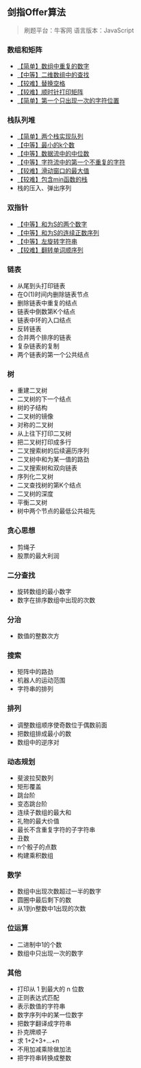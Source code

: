 <!--
 * @Description: 
 * @Version: Beta1.0
 * @Author: 【B站&公众号】Rong姐姐好可爱
 * @Date: 2021-04-27 08:39:46
 * @LastEditors: 【B站&公众号】Rong姐姐好可爱
 * @LastEditTime: 2021-04-30 22:15:20
-->


## 剑指Offer算法

> 刷题平台：牛客网
> 语言版本：JavaScript

### 数组和矩阵

 - [【简单】数组中重复的数字](./数组和矩阵/duplicate.js)
 - [【中等】二维数组中的查找](./数组和矩阵/Find.js)
 - [【较难】替换空格](./数组和矩阵/replaceSpace.js)
 - [【较难】顺时针打印矩阵](./数组和矩阵/printMatrix.js)
 - [【简单】第一个只出现一次的字符位置](./数组和矩阵/FirstNotRepeatingChar.js)


### 栈队列堆

- [【简单】两个栈实现队列](./栈队列堆/JSStackToQueue.js)
- [【中等】最小的k个数](./栈队列堆/GetLeastNumbers_Solution.js)
- [【中等】数据流中的中位数](./栈队列堆/InsertAndGetMedian.js)
- [【中等】字符流中的第一个不重复的字符](./栈队列堆/FirstAppearingOnce.js)
- [【较难】滑动窗口的最大值](./栈队列堆/maxInWindows.js)
- [【较难】包含min函数的栈](./栈队列堆/GetMinInJSStack.js)
- 栈的压入、弹出序列



### 双指针

- [【中等】和为S的两个数字](./双指针/FindNumbersWithSum.js)
- [【中等】和为S的连续正数序列](./双指针/FindContinuousSequence.js)
- [【中等】左旋转字符串](./双指针/LeftRotateString.js)
- [【较难】翻转单词顺序列](./双指针/ReverseSentence.js)



### 链表

- 从尾到头打印链表
- 在O(1)时间内删除链表节点
- 删除链表中重复的结点
- 链表中倒数第K个结点
- 链表中环的入口结点
- 反转链表
- 合并两个排序的链表
- 复杂链表的复制
- 两个链表的第一个公共结点


### 树

- 重建二叉树
- 二叉树的下一个结点
- 树的子结构
- 二叉树的镜像
- 对称的二叉树
- 从上往下打印二叉树
- 把二叉树打印成多行
- 二叉搜索树的后续遍历序列
- 二叉树中和为某一值的路劲
- 二叉搜索树和双向链表
- 序列化二叉树
- 二叉查找树的第K个结点
- 二叉树的深度
- 平衡二叉树
- 树中两个节点的最低公共祖先


### 贪心思想

- 剪绳子
- 股票的最大利润


### 二分查找

- 旋转数组的最小数字
- 数字在排序数组中出现的次数


### 分治

- 数值的整数次方


### 搜索

- 矩阵中的路劲
- 机器人的运动范围
- 字符串的排列


### 排列

- 调整数组顺序使奇数位于偶数前面
- 把数组排成最小的数
- 数组中的逆序对

### 动态规划

- 斐波拉契数列
- 矩形覆盖
- 跳台阶
- 变态跳台阶
- 连续子数组的最大和
- 礼物的最大价值
- 最长不含重复字符的子字符串
- 丑数
- n个骰子的点数
- 构建乘积数组


### 数学

- 数组中出现次数超过一半的数字
- 圆圈中最后剩下的数
- 从1到n整数中1出现的次数

### 位运算

- 二进制中1的个数
- 数组中只出现一次的数字

### 其他

- 打印从 1 到最大的 n 位数
- 正则表达式匹配
- 表示数值的字符串
- 数字序列中的某一位数字
- 把数字翻译成字符串
- 扑克牌顺子
- 求 1+2+3+...+n
- 不用加减乘除做加法
- 把字符串转换成整数